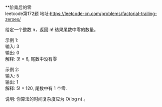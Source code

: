 **阶乘后的零<br/>
leetcode第172题
地址:https://leetcode-cn.com/problems/factorial-trailing-zeroes/<br/>

给定一个整数 n，返回 n! 结果尾数中零的数量。<br/>

示例 1:<br/>
输入: 3<br/>
输出: 0<br/>
解释: 3! = 6, 尾数中没有零<br/>

示例 2:<br/>
输入: 5<br/>
输出: 1<br/>
解释: 5! = 120, 尾数中有 1 个零.<br/>

说明: 你算法的时间复杂度应为 O(log n) 。<br/>